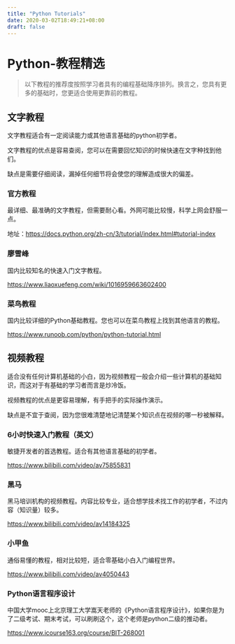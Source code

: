 ```yaml
---
title: "Python Tutorials"
date: 2020-03-02T18:49:21+08:00
draft: false
---
```


# Python-教程精选

> 以下教程的推荐度按照学习者具有的编程基础降序排列。换言之，您具有更多的基础时，您更适合使用更靠前的教程。

## 文字教程

文字教程适合有一定阅读能力或其他语言基础的python初学者。

文字教程的优点是容易查阅，您可以在需要回忆知识的时候快速在文字种找到他们。

缺点是需要仔细阅读，漏掉任何细节将会使您的理解造成很大的偏差。

### 官方教程

最详细、最准确的文字教程，但需要耐心看。外网可能比较慢，科学上网会舒服一点。

地址：<https://docs.python.org/zh-cn/3/tutorial/index.html#tutorial-index>

### 廖雪峰

国内比较知名的快速入门文字教程。

<https://www.liaoxuefeng.com/wiki/1016959663602400>

### 菜鸟教程

国内比较详细的Python基础教程。您也可以在菜鸟教程上找到其他语言的教程。

<https://www.runoob.com/python/python-tutorial.html>

## 视频教程

适合没有任何计算机基础的小白，因为视频教程一般会介绍一些计算机的基础知识，而这对于有基础的学习者而言是炒冷饭。

视频教程的优点是更容易理解，有手把手的实际操作演示。

缺点是不宜于查阅，因为您很难清楚地记清楚某个知识点在视频的哪一秒被解释。

### 6小时快速入门教程（英文）

敏捷开发者的首选教程。适合有其他语言基础的初学者。

<https://www.bilibili.com/video/av75855831>

### 黑马

黑马培训机构的视频教程。内容比较专业，适合想学技术找工作的初学者，不过内容（知识量）较多。

<https://www.bilibili.com/video/av14184325>

### 小甲鱼

通俗易懂的教程，相对比较短，适合零基础小白入门编程世界。

<https://www.bilibili.com/video/av4050443>


### Python语言程序设计

中国大学mooc上北京理工大学嵩天老师的《Python语言程序设计》，如果你是为了二级考试、期末考试，可以刷刷这个，这个老师是python二级的推动者。

<https://www.icourse163.org/course/BIT-268001>

